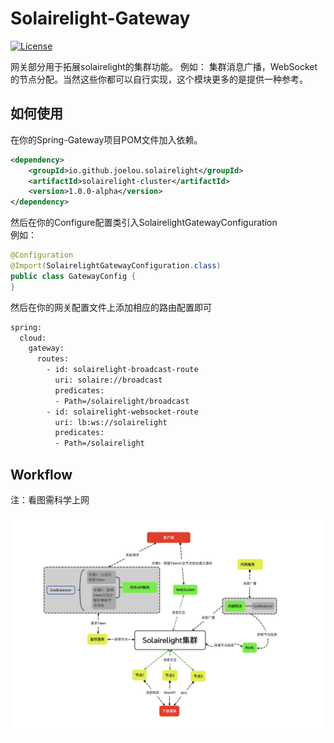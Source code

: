 # Solairelight-Gateway

[![License](https://img.shields.io/badge/license-Apache%202-4EB1BA.svg)](https://www.apache.org/licenses/LICENSE-2.0.html)

网关部分用于拓展solairelight的集群功能。 例如： 集群消息广播，WebSocket的节点分配。当然这些你都可以自行实现，这个模块更多的是提供一种参考。
## 如何使用
在你的Spring-Gateway项目POM文件加入依赖。
```xml
<dependency>
    <groupId>io.github.joelou.solairelight</groupId>
    <artifactId>solairelight-cluster</artifactId>
    <version>1.0.0-alpha</version>
</dependency>
```
然后在你的Configure配置类引入SolairelightGatewayConfiguration
<br>例如：
```java
@Configuration
@Import(SolairelightGatewayConfiguration.class)
public class GatewayConfig {
}
```
然后在你的网关配置文件上添加相应的路由配置即可
``` xml
spring:
  cloud:
    gateway:
      routes:
        - id: solairelight-broadcast-route
          uri: solaire://broadcast
          predicates:
          - Path=/solairelight/broadcast
        - id: solairelight-websocket-route
          uri: lb:ws://solairelight
          predicates:
          - Path=/solairelight
```
## Workflow
注：看图需科学上网

![workflow.png](..%2Fworkflow.png)